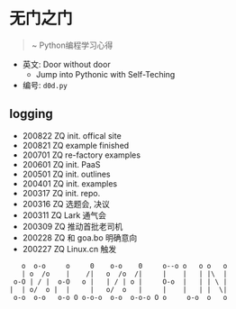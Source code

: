 # 无门之门
> ~ Python编程学习心得

- 英文: Door without door
    + Jump into Pythonic with Self-Teching 
- 编号: `d0d.py`




## logging

- 200822 ZQ init. offical site
- 200821 ZQ example finished
- 200701 ZQ re-factory examples
- 200601 ZQ init. PaaS
- 200501 ZQ init. outlines
- 200401 ZQ init. examples
- 200317 ZQ init. repo.
- 200316 ZQ 选题会, 决议
- 200311 ZQ Lark 通气会
- 200309 ZQ 推动首批老司机
- 200228 ZQ 和 goa.bo 明确意向
- 200227 ZQ Linux.cn 触发

```
   o  o-o     o     0    o-o    0     o--o o   o o   o
   | o  /o    |    /|   o  /o  /|     |    |   | |\  |
 o-O | / |  o-O   o |   | / | o |     O-o  |   | | \ |
|  | o/  o |  |     |   o/  o   |     |    |   | |  \|
 o-o  o-o   o-o O o-o-o  o-o  o-o-o O o     o-o  o   o

```

